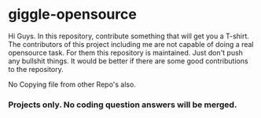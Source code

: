 # giggle-opensource
Hi Guys. 
In this repository, contribute something that will get you a T-shirt. 
The contributors of this project including me are not capable of doing a real opensource task. For them this repository is maintained.
Just don't push any bullshit things. It would be better if there are some good contributions to the repository.

No Copying file from other Repo's also.

### Projects only. No coding question answers will be merged.
